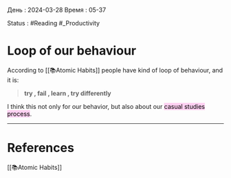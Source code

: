 День : 2024-03-28 
Время : 05-37

Status : #Reading  #_Productivity


# Loop of our behaviour

According to [[📚Atomic Habits]] people have kind of loop of behaviour, and it is:

> **try , fail , learn , try differently**

I think this not only for our behavior, but also about our <mark style="background: #FFB8EBA6;">casual studies process</mark>.


---
# References
[[📚Atomic Habits]] 